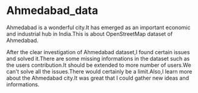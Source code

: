 # Ahmedabad_data

Ahmedabad is a wonderful city.It has emerged as an important economic and industrial hub in India.This is about OpenStreetMap dataset of Ahmedabad.

After the clear investigation of Ahmedabad dataset,I found certain issues and solved it.There are some missing informations in the dataset such as the users contribution.It should be extended to more number of users.We can't solve all the issues.There would certainly be a limit.Also,I learn more about the Ahmedabad city.It was great that I could gather new ideas and informations.
